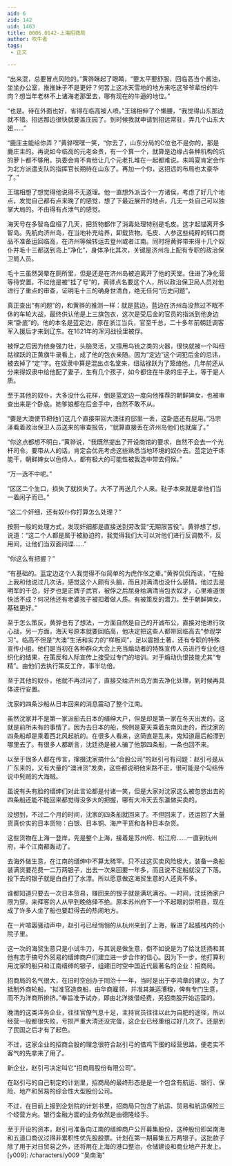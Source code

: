 ```yaml
---
aid: 6
zid: 142
uid: 1463
title: 0006.0142-上海招商局
author: 吹牛者
tags: 
 - 正文

---
```




  “出来混，总要冒点风险的。”黄骅眯起了眼睛，“要太平要舒服，回临高当个酱油，坐坐办公室，推推妹子不是更好？何苦上这冰天雪地的地方来吃这爷爷辈份的牛肉？想当年老林不上诸海老那里去，哪有现在的牛逼的地位。”

  “也是。待在外面也好，省得在临高被人喷。”王瑞相伸了个懒腰，“我觉得山东那边就不错。招远那边很快就要盖庄园了。到时候我就申请到招远常驻，弄几个山东大妞……”

  “鹿庄主能给你弄？”黄骅嘿嘿一笑，“你去了，山东分局的C位也不是你的，那是鹿庄主的。再说如今临高的元老金贵，有一个算一个，就算是边缘占各种机构的坑的萝卜都不够用。执委会肯不肯给让几个元老扎堆在一起都难说。朱鸣夏肯定会作为北方派遣支队的指挥官长期待在山东了。再加一个你，这招远的布局也太豪华了。”

  王瑞相想了想觉得他说得不无道理。他一直想外派当个一方诸侯，考虑了好几个地点，发觉自己都有点来晚了的感觉，想了下最近展开的地点，几无一处自己可以独掌大局的。不由得有点泄气的感觉。

  海天号在多智岛盘桓了几天，把货物都作了消毒处理特别是毛皮。这才起锚离开多智岛。先航向济州岛，在当地补充给养，卸载货物。毛皮、人参这些纯粹的转口商品不准备运回临高，在济州等候转运去登州或者江南。同时将黄骅带来得十几个奴仆并毛十三都送到岛上“净化”，身体净化其次，关键是济州岛上配有专职的政治保卫局人员。

  毛十三虽然哭晕在厕所里，但是还是在济州岛被迫离开了他的天堂。住进了净化营等待安置，不过他是被“挂了号”的，黄骅点名要这个人，所以政治保卫局人员对他进行了重点的审查，证明毛十三的确身世清白，绝无任何“历史问题”。

  真正查出“有问题”的，和黄骅的推测一样：就是蓝边。蓝边在济州岛没熬过不眠不休的车轮大战，最终供认他是上三旗包衣，这次是受后金的官员的指派到他身边来“卧底”的。他的本名是蓝定边，原在浙江当兵，官至千总，二十多年前朝廷调客军入援后才来到辽东。在1621年的浑河战役里被俘。

  被俘之后因为他身强力壮，头脑灵活，又擅用鸟铳之类的火器，很快就被一个叫纽祜禄跃的正黄旗牛录看上，成了他的包衣亲随。因为“定边”这个词犯后金的忌讳，被去掉了“定”字。在奴隶中算是混出点名堂来，纽祜禄跃为了笼络他，几年前还从分来得奴隶中给他配了妻子，生有几个孩子，如今都住在牛录的庄子上，等于是人质。

  至于其他的奴仆，大多没什么花样，倒是蓝定边一度向他推荐的朝鲜婢女，也被审查出来是个卧底。她爹娘都在后金手中，自然不敢不从。

  “要是大澳使节把他们这几个直接带回大澳往府邸里一丢，这卧底还有屁用。”冯宗泽看着政治保卫人员送来的审查报告，“就算直接丢在济州岛他们也就废了。”

  “你这点都想不明白，”黄骅说，“我既然提出了开设商馆的要求，自然不会去一个光杆司令。要带从人的话，肯定会优先考虑这些熟悉当地环境的奴仆去。蓝定边干练能干，朝鲜婢女以色侍人，都有极大的可能性被我选中带去伺候。”

  “万一选不中呢。”

  “区区二个生口，损失了就损失了。大不了再送几个人来。鞑子本来就是拿他们当一着闲子而已。”

  “这二个奸细，还有奴仆你打算怎么处理？”

  按照一般的处理方式，发现奸细都是直接送到劳改营“无期限苦役”。黄骅想了想，说道：“这二个人都是属于被胁迫的，我觉得我们大可以对他们进行反调教不，反用间，让他们当双面间谍……”

  “你这么有把握？”

  “有基础的。蓝定边这个人我觉得不似简单的为虎作伥之辈。”黄骅侃侃而谈，“在船上我和他说过几次话，感觉这个人颇有头脑，而且对满清也没什么感情。他过去是明军的千总，好歹也是正牌子武官，被俘之后屈身给满清当包衣奴才，心里难道很快活不成？何况他还有老婆孩子被扣着做人质。有被策反的潜力。至于朝鲜婢女，基础更好。”

  至于怎么策反，黄骅也有了想法，一方面自然是自己的开诚布公，直接对他进行攻心战，另一方面，海天号原本就要回临高，他决定把这些人都带回临高去“参观学习”。临高不但是“大澳”生活和实力的“样板间”，足以震撼土著，还有专职的特殊宣传小组。他们是当初在各种群众大会上充当煽动者的特殊宣传人员进行专业化组织化的结果，在策反和人际宣传上接受过专门的培训。对于煽动仇恨技能尤其“专精”。由他们去执行策反工作，事半功倍。

  至于其他的奴仆，他就不再过问了，直接交给济州岛方面去净化处理，到时候再具体进行安置。

  沈家的四条沙船从日本回来的消息震动了整个江南。

  虽然沈家并不是第一家派船去日本的缙绅大户，但是却是第一家在冬天出发的。这就是前所未有的事情了。因为去日本的船，照例是夏天乘着东南风走的，而沈家的四条船却是乘着西北风起航的。在很多人看来，这简直是乱来，鬼知道最后船漂到哪里去了。有很多人都断言，沈廷扬是被人骗了他那四条船，一条也回不来。

  以至于很多人都在传言，撺掇沈家搞什么“合股公司”的赵引弓有问题：赵引弓是从广东来的，又有大量的“澳洲货”发卖，这些都说明他来路不正，很可能是个勾结传说中髡贼的大海贼。

  虽说有头有脸的缙绅们对此言论都是付诸一笑，但是大家对沈家这么被忽悠出去的四条船还能不能回来都觉得没多大的把握，哪有大冷天去东瀛做买卖的。

  没想到，不过二个月的时间，沈家的四条船就回来了。不但回来了，还运回了大量货真价实的日本货物：白银、日本铜、海产干货和各种日本杂货。

  这些货物在上海一登岸，先是整个上海，接着是苏州府、松江府……一直到杭州府，半个江南都轰动了。

  去海外做生意，在江南的缙绅中不算太稀罕。只不过这买卖风险极大，装备一条船装满货要花费一二万两银子，出去一次来回要一年多，而且说不定船就没了下落。投下去的银子就是白白打了水漂。所以愿意做这海贸生意的人还真不多。

  谁都知道只要去一次日本贸易，赚回来的银子就是满坑满谷。一时间，沈廷扬家户限为穿。来拜客的人从早到晚络绎不绝。原本苏州府下一个不起眼的崇明县，现在成了许多人坐了船也要赶得去的热闹地方。

  在一片喧嚣骚动声中，赵引弓已经悄悄的从杭州来到了上海，躲进了起威栈内的小院子里。

  这一次的海贸生意只是小试牛刀，与其说是做生意，倒不如说是为了给沈廷扬和其他有志于搞号外贸易的缙绅商户们建立进一步合作的信心。因为下一步，他打算利用沈家的船只和江南缙绅的银子，组建旧时空中国近代最著名的企业：招商局。

  招商局的名气很大，在旧时空创办于同治十一年，当时是出于李鸿章的建议，为了抵制外商轮船，“拟准官造商船，由华商雇领，并准其兼运漕粮，俾有专门生意，而不为洋商所排挤。”奉旨准予试办，即由北洋拨借经费，另招商股开始运营的。

  晚清的这类洋务企业，往往官僚气息十足，主持官员往往以此为自肥的途径，所以经营一般都很失败，亏损严重大清还没完蛋，这企业已经重组过好几次了。还是到了民国之后才有了起色。

  不过，这家企业的招商合股的理念很符合赵引弓的借鸡下蛋的经营思路，便老实不客气的先拿来了用了。

  新企业，赵引弓决定叫它“招商局股份有限公司”。

  在赵引弓的自己制定的计划里，招商局的最终形态是是一个包含有航运、银行、保险、地产和贸易的综合性大型股份公司。

  不过，在目前上报到企划院的计划书里，招商局只包含了航运、贸易和航运保险三个经营方向。银行金融方面的业务依然是由德隆经手。

  至于开设的资本，赵引弓准备向江南的缙绅商户公开募集股份，这种股份即吴南海和五道口商议过得非累积性优先股股票。计划在第一期募集五万两银子。这批款子除了用于对日贸易之外，还将用在上海的港口整治，仓储建设和商业地产开发上。
[y009]: /characters/y009 "吴南海"


